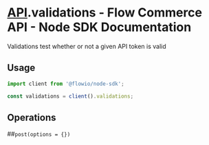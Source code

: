 # [API](README.md).validations - Flow Commerce API - Node SDK Documentation

Validations test whether or not a given API token is valid

## Usage

```JavaScript
import client from '@flowio/node-sdk';

const validations = client().validations;
```

## Operations

##`post(options = {})`



